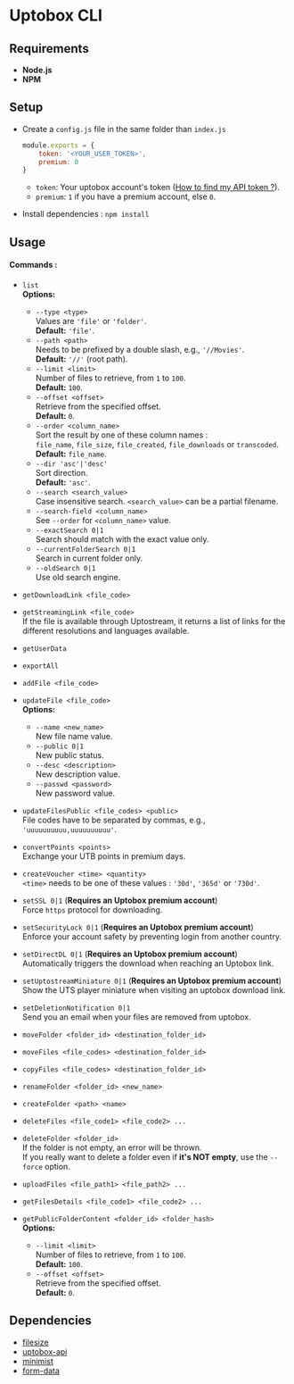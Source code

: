 # Uptobox CLI

## Requirements

- **Node.js**
- **NPM**

## Setup

- Create a `config.js` file in the same folder than `index.js`
  ```js
  module.exports = {
      token: '<YOUR_USER_TOKEN>',
      premium: 0
  }
  ```
  - `token`: Your uptobox account's token ([How to find my API token ?](https://docs.uptobox.com/#how-to-find-my-api-token)).
  - `premium`: `1` if you have a premium account, else `0`.

- Install dependencies : `npm install`

## Usage

#### Commands : 

- `list`\
  **Options:**
  - `--type <type>`\
    Values are `'file'` or `'folder'`.\
    **Default:** `'file'`.
  - `--path <path>`\
    Needs to be prefixed by a double slash, e.g., `'//Movies'`.\
    **Default:** `'//'` (root path).
  - `--limit <limit>`\
    Number of files to retrieve, from `1` to `100`.\
    **Default:** `100`.
  - `--offset <offset>`\
    Retrieve from the specified offset.\
    **Default:** `0`.
  - `--order <column_name>`\
    Sort the result by one of these column names :\
    `file_name`, `file_size`, `file_created`, `file_downloads` or `transcoded`.\
    **Default:** `file_name`.
  - `--dir 'asc'|'desc'`\
    Sort direction.\
    **Default:** `'asc'`.
  - `--search <search_value>`\
    Case insensitive search. `<search_value>` can be a partial filename.
  - `--search-field <column_name>`\
    See `--order` for `<column_name>` value.
  - `--exactSearch 0|1`\
    Search should match with the exact value only.
  - `--currentFolderSearch 0|1`\
    Search in current folder only.
  - `--oldSearch 0|1`\
    Use old search engine.

- `getDownloadLink <file_code>`
  
- `getStreamingLink <file_code>`\
  If the file is available through Uptostream, it returns a list of links for the different resolutions and languages available.

- `getUserData`

- `exportAll`

- `addFile <file_code>`

- `updateFile <file_code>`\
  **Options:**
  - `--name <new_name>`\
    New file name value.
  - `--public 0|1`\
    New public status.
  - `--desc <description>`\
    New description value.
  - `--passwd <password>`\
    New password value.

- `updateFilesPublic <file_codes> <public>`\
  File codes have to be separated by commas, e.g., `'uuuuuuuuuu,uuuuuuuuuu'`.

- `convertPoints <points>`\
  Exchange your UTB points in premium days.

- `createVoucher <time> <quantity>`\
  `<time>` needs to be one of these values : `'30d'`, `'365d'` or `'730d'`.

- `setSSL 0|1` (**Requires an Uptobox premium account**)\
  Force `https` protocol for downloading.

- `setSecurityLock 0|1` (**Requires an Uptobox premium account**)\
  Enforce your account safety by preventing login from another country.

- `setDirectDL 0|1` (**Requires an Uptobox premium account**)\
  Automatically triggers the download when reaching an Uptobox link.

- `setUptostreamMiniature 0|1` (**Requires an Uptobox premium account**)\
  Show the UTS player miniature when visiting an uptobox download link.

- `setDeletionNotification 0|1`\
  Send you an email when your files are removed from uptobox.

- `moveFolder <folder_id> <destination_folder_id>`

- `moveFiles <file_codes> <destination_folder_id>`

- `copyFiles <file_codes> <destination_folder_id>`

- `renameFolder <folder_id> <new_name>`

- `createFolder <path> <name>`

- `deleteFiles <file_code1> <file_code2> ...`

- `deleteFolder <folder_id>`\
  If the folder is not empty, an error will be thrown.\
  If you really want to delete a folder even if **it's NOT empty**, use the `--force` option.

- `uploadFiles <file_path1> <file_path2> ...`

- `getFilesDetails <file_code1> <file_code2> ...`

- `getPublicFolderContent <folder_id> <folder_hash>`\
  **Options:**
  - `--limit <limit>`\
    Number of files to retrieve, from `1` to `100`.\
    **Default:** `100`.
  - `--offset <offset>`\
    Retrieve from the specified offset.\
    **Default:** `0`.

## Dependencies

- [filesize](https://www.npmjs.com/package/filesize)
- [uptobox-api](https://www.npmjs.com/package/uptobox-api)
- [minimist](https://www.npmjs.com/package/minimist)
- [form-data](https://www.npmjs.com/package/form-data)